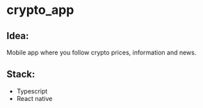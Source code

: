 # crypto_app

## Idea:
Mobile app where you follow crypto prices, information and news.

## Stack:
- Typescript
- React native


